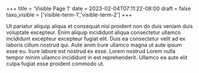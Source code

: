 +++
title = 'Visible Page 1'
date = 2023-02-04T07:11:22-08:00
draft = false
taxo_visible = ['visible-term-1','visible-term-2']
+++

Ut pariatur aliquip aliqua et consequat nisi proident non do duis veniam duis voluptate excepteur. Enim aliquip incididunt aliqua consectetur ullamco incididunt excepteur excepteur fugiat elit. Duis ea consectetur velit ad ex laboris cillum nostrud qui. Aute anim irure ullamco magna ut aute ipsum esse eu. Irure labore est nostrud ex esse. Lorem nostrud Lorem nulla tempor minim ullamco incididunt in est reprehenderit. Ullamco ea aute elit culpa fugiat esse proident commodo ut.
